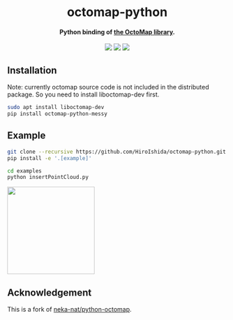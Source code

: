 <h1 align="center">octomap-python</h1>
<h4 align="center">Python binding of <a href="https://github.com/OctoMap/octomap">the OctoMap library</a>.</h4>

<div align="center">
  <a href="https://pypi.python.org/pypi/octomap-python"><img src="https://img.shields.io/pypi/v/octomap-python.svg"></a>
  <a href="https://pypi.org/project/octomap-python"><img src="https://img.shields.io/pypi/pyversions/octomap-python.svg"></a>
  <a href="https://github.com/HiroIshida/octomap-python/actions"><img src="https://github.com/HiroIshida/octomap-python/workflows/ci/badge.svg"></a>
</div>


## Installation
Note: currently octomap source code is not included in the distributed package. So you need to install liboctomap-dev first.
```bash
sudo apt install liboctomap-dev
pip install octomap-python-messy
```


## Example

```bash
git clone --recursive https://github.com/HiroIshida/octomap-python.git && cd octomap-python
pip install -e '.[example]'

cd examples
python insertPointCloud.py
```

<img src="examples/.readme/insertPointCloud.jpg" height="200px" />


## Acknowledgement

This is a fork of [neka-nat/python-octomap](https://github.com/neka-nat/python-octomap).
